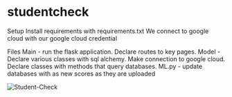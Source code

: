 # studentcheck

Setup
Install requirements with requirements.txt
We connect to google cloud with our google cloud credential

Files
Main - run the flask application. Declare routes to key pages.
Model - Declare various classes with sql alchemy. Make connection to google cloud. Declare classes with methods that query databases.
ML.py - update databases with as new scores as they are uploaded

![Student-Check](https://user-images.githubusercontent.com/31465436/138605016-f77ca2d5-c27e-4f67-8d08-607a0151b64e.png)
